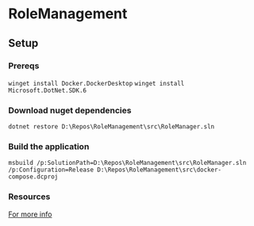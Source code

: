 # RoleManagement

## Setup

### Prereqs
`winget install Docker.DockerDesktop`
`winget install Microsoft.DotNet.SDK.6`

### Download nuget dependencies 
`dotnet restore D:\Repos\RoleManagement\src\RoleManager.sln`

### Build the application
`msbuild /p:SolutionPath=D:\Repos\RoleManagement\src\RoleManager.sln /p:Configuration=Release D:\Repos\RoleManagement\src\docker-compose.dcproj`

### Resources
[For more info](https://github.com/MicrosoftDocs/visualstudio-docs/blob/main/docs/containers/container-build.md#msbuild)
